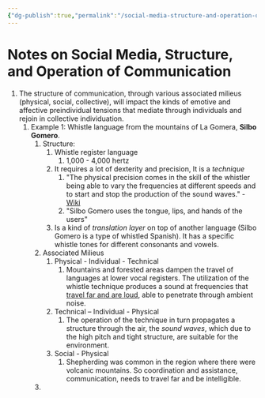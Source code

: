 ```yaml
---
{"dg-publish":true,"permalink":"/social-media-structure-and-operation-of-communication/"}
---
```


# Notes on Social Media, Structure, and Operation of Communication

1. The structure of communication, through various associated milieus (physical, social, collective), will impact the kinds of emotive and affective preindividual tensions that mediate through individuals and rejoin in collective individuation.
	1.  Example 1: Whistle language from the mountains of La Gomera, **Silbo Gomero**.
		1. Structure:
			1. Whistle register language
				1. 1,000 - 4,000 hertz
			2. It requires a lot of dexterity and precision, It is a *technique*
				1. "The physical precision comes in the skill of the whistler being able to vary the frequencies at different speeds and to start and stop the production of the sound waves." - [Wiki](https://en.wikipedia.org/wiki/Silbo_Gomero#Features)
				2. "Silbo Gomero uses the tongue, lips, and hands of the users"
			3. Is a kind of *translation layer* on top of another language (Silbo Gomero is a type of whistled Spanish). It has a specific whistle tones for different consonants and vowels.
		2. Associated Milieus
			1. Physical - Individual - Technical
				1. Mountains and forested areas dampen the travel of languages at lower vocal registers. The utilization of the whistle technique produces a sound at frequencies that [travel far and are loud](https://www.cambridge.org/core/journals/journal-of-the-international-phonetic-association/article/abs/typology-and-acoustic-strategies-of-whistled-languages-phonetic-comparison-and-perceptual-cues-of-whistled-vowels/03100623102D31723CA6BE881E765958), able to penetrate through ambient noise.
			2. Technical – Individual - Physical
				1. The operation of the technique in turn propagates a structure through the air, the *sound waves*, which due to the high pitch and tight structure, are suitable for the environment.
			3. Social - Physical
				1. Shepherding was common in the region where there were volcanic mountains. So coordination and assistance, communication, needs to travel far and be intelligible.
		3. 